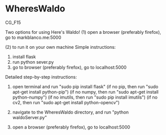 # WheresWaldo
CG_F15

Two options for using Here's Waldo!
(1) open a browser (preferably firefox), go to markblanco.me:5000

(2) to run it on your own machine
Simple instructions:  
  1) install flask
  2) run python sever.py
  3) go to browser (preferably firefox), go to localhost:5000

Detailed step-by-step instructions:
1) open terminal and run "sudo pip install flask"
(if no pip, then run "sudo apt-get install python-pip")
(if no numpy, then run "sudo apt-get install python-numpy")
(if no imutils, then run "sudo pip install imutils")
(if no cv2, then run "sudo apt-get install python-opencv")

2) navigate to the WheresWaldo directory, and run "python waldoServer.py"
3) open a browser (preferably firefox), go to localhost:5000
